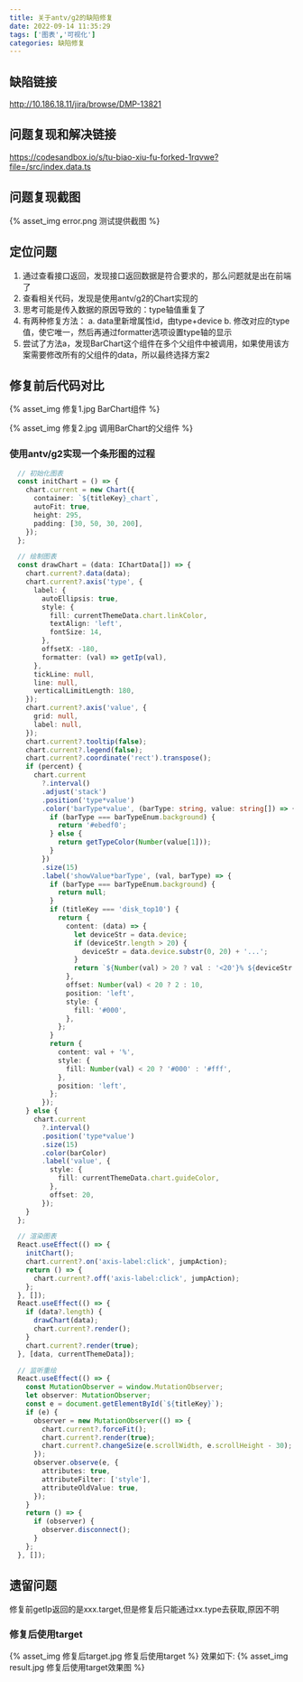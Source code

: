 ```yaml
---
title: 关于antv/g2的缺陷修复
date: 2022-09-14 11:35:29
tags: ['图表','可视化']
categories: 缺陷修复
---
```


## 缺陷链接
http://10.186.18.11/jira/browse/DMP-13821
## 问题复现和解决链接
https://codesandbox.io/s/tu-biao-xiu-fu-forked-1rqvwe?file=/src/index.data.ts

## 问题复现截图
{% asset_img error.png  测试提供截图 %}

## 定位问题
1. 通过查看接口返回，发现接口返回数据是符合要求的，那么问题就是出在前端了
2. 查看相关代码，发现是使用antv/g2的Chart实现的
3. 思考可能是传入数据的原因导致的：type轴值重复了
4. 有两种修复方法：
a. data里新增属性id，由type+device
b. 修改对应的type值，使它唯一，然后再通过formatter选项设置type轴的显示
5. 尝试了方法a，发现BarChart这个组件在多个父组件中被调用，如果使用该方案需要修改所有的父组件的data，所以最终选择方案2
## 修复前后代码对比
{% asset_img 修复1.jpg  BarChart组件 %}

{% asset_img 修复2.jpg  调用BarChart的父组件 %}

### 使用antv/g2实现一个条形图的过程

```TypeScript
  // 初始化图表
  const initChart = () => {
    chart.current = new Chart({
      container: `${titleKey}_chart`,
      autoFit: true,
      height: 295,
      padding: [30, 50, 30, 200],
    });
  };
```
```TypeScript
  // 绘制图表
  const drawChart = (data: IChartData[]) => {
    chart.current?.data(data);
    chart.current?.axis('type', {
      label: {
        autoEllipsis: true,
        style: {
          fill: currentThemeData.chart.linkColor,
          textAlign: 'left',
          fontSize: 14,
        },
        offsetX: -180,
        formatter: (val) => getIp(val),
      },
      tickLine: null,
      line: null,
      verticalLimitLength: 180,
    });
    chart.current?.axis('value', {
      grid: null,
      label: null,
    });
    chart.current?.tooltip(false);
    chart.current?.legend(false);
    chart.current?.coordinate('rect').transpose();
    if (percent) {
      chart.current
        ?.interval()
        .adjust('stack')
        .position('type*value')
        .color('barType*value', (barType: string, value: string[]) => {
          if (barType === barTypeEnum.background) {
            return '#ebedf0';
          } else {
            return getTypeColor(Number(value[1]));
          }
        })
        .size(15)
        .label('showValue*barType', (val, barType) => {
          if (barType === barTypeEnum.background) {
            return null;
          }
          if (titleKey === 'disk_top10') {
            return {
              content: (data) => {
                let deviceStr = data.device;
                if (deviceStr.length > 20) {
                  deviceStr = data.device.substr(0, 20) + '...';
                }
                return `${Number(val) > 20 ? val : '<20'}% ${deviceStr ?? ''}`;
              },
              offset: Number(val) < 20 ? 2 : 10,
              position: 'left',
              style: {
                fill: '#000',
              },
            };
          }
          return {
            content: val + '%',
            style: {
              fill: Number(val) < 20 ? '#000' : '#fff',
            },
            position: 'left',
          };
        });
    } else {
      chart.current
        ?.interval()
        .position('type*value')
        .size(15)
        .color(barColor)
        .label('value', {
          style: {
            fill: currentThemeData.chart.guideColor,
          },
          offset: 20,
        });
    }
  };
```

```TypeScript
  // 渲染图表
  React.useEffect(() => {
    initChart();
    chart.current?.on('axis-label:click', jumpAction);
    return () => {
      chart.current?.off('axis-label:click', jumpAction);
    };
  }, []);
  React.useEffect(() => {
    if (data?.length) {
      drawChart(data);
      chart.current?.render();
    }
    chart.current?.render(true);
  }, [data, currentThemeData]);
```
```TypeScript
  // 监听重绘
  React.useEffect(() => {
    const MutationObserver = window.MutationObserver;
    let observer: MutationObserver;
    const e = document.getElementById(`${titleKey}`);
    if (e) {
      observer = new MutationObserver(() => {
        chart.current?.forceFit();
        chart.current?.render(true);
        chart.current?.changeSize(e.scrollWidth, e.scrollHeight - 30);
      });
      observer.observe(e, {
        attributes: true,
        attributeFilter: ['style'],
        attributeOldValue: true,
      });
    }
    return () => {
      if (observer) {
        observer.disconnect();
      }
    };
  }, []); 
```

## 遗留问题
修复前getIp返回的是xxx.target,但是修复后只能通过xx.type去获取,原因不明
### 修复后使用target
{% asset_img 修复后target.jpg  修复后使用target %}
效果如下:
{% asset_img result.jpg  修复后使用target效果图 %}
